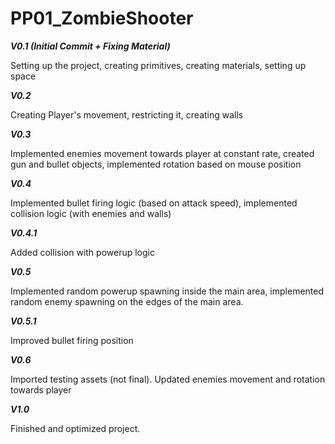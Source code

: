 # PP01_ZombieShooter
 
**_V0.1 (Initial Commit + Fixing Material)_**

Setting up the project, creating primitives, creating materials, setting up space

**_V0.2_**

Creating Player's movement, restricting it, creating walls

**_V0.3_**

Implemented enemies movement towards player at constant rate, created gun and bullet objects, implemented rotation based on mouse position

**_V0.4_**

Implemented bullet firing logic (based on attack speed), implemented collision logic (with enemies and walls)

**_V0.4.1_**

Added collision with powerup logic

**_V0.5_**

Implemented random powerup spawning inside the main area, implemented random enemy spawning on the edges of the main area.

**_V0.5.1_**

Improved bullet firing position

**_V0.6_**

Imported testing assets (not final). Updated enemies movement and rotation towards player

**_V1.0_**

Finished and optimized project.
